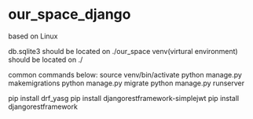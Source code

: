 # our_space_django

based on Linux

db.sqlite3 should be located on ./our_space
venv(virtural environment) should be located on ./

common commands below:
source venv/bin/activate
python manage.py makemigrations
python manage.py migrate
python manage.py runserver

pip install drf_yasg
pip install djangorestframework-simplejwt
pip install djangorestframework
